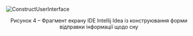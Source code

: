 ![ConstructUserInterface]()
<div align="center">
  <p>Рисунок 4 – Фрагмент екрану IDE Intellij Idea із конструювання форми відправки інформації щодо сну</p>
</div>